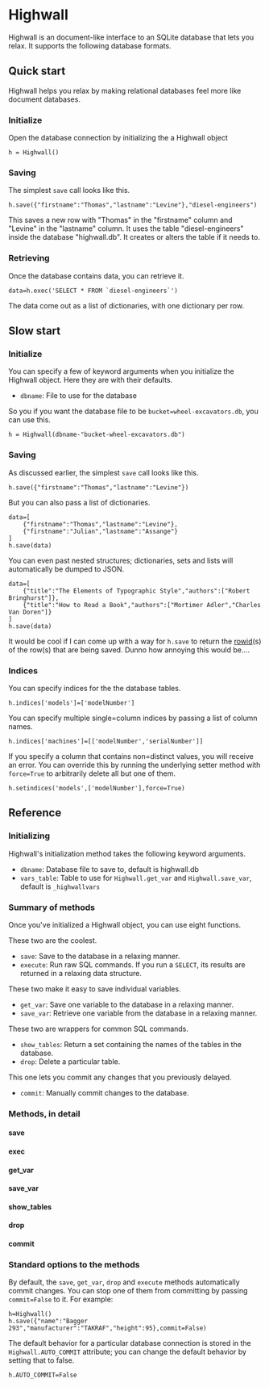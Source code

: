 Highwall
==============

Highwall is an document-like interface to an SQLite database that lets you relax.
It supports the following database formats.

Quick start
----------
Highwall helps you relax by making relational databases
feel more like document databases.

### Initialize

Open the database connection by initializing the a Highwall object

    h = Highwall()

### Saving
The simplest `save` call looks like this.

    h.save({"firstname":"Thomas","lastname":"Levine"},"diesel-engineers")

This saves a new row with "Thomas" in the "firstname" column and
"Levine" in the "lastname" column. It uses the table "diesel-engineers"
inside the database "highwall.db". It creates or alters the table
if it needs to.

### Retrieving
Once the database contains data, you can retrieve it.

    data=h.exec('SELECT * FROM `diesel-engineers`')

The data come out as a list of dictionaries, with one dictionary per row.

Slow start
-------
### Initialize

You can specify a few of keyword arguments when you initialize
the Highwall object. Here they are with their defaults.

* `dbname`: File to use for the database

So you if you want the database file to be `bucket=wheel-excavators.db`,
you can use this.

    h = Highwall(dbname-"bucket-wheel-excavators.db")

### Saving
As discussed earlier, the simplest `save` call looks like this.

    h.save({"firstname":"Thomas","lastname":"Levine"})

But you can also pass a list of dictionaries.

    data=[
        {"firstname":"Thomas","lastname":"Levine"},
        {"firstname":"Julian","lastname":"Assange"}
    ]
    h.save(data)

You can even past nested structures; dictionaries,
sets and lists will automatically be dumped to JSON.

    data=[
        {"title":"The Elements of Typographic Style","authors":["Robert Bringhurst"]},
        {"title":"How to Read a Book","authors":["Mortimer Adler","Charles Van Doren"]}
    ]
    h.save(data)

It would be cool if I can come up with a way for `h.save` to return
the [rowid](http://www.sqlite.org/lang_createtable.html#rowid)(s) of the
row(s) that are being saved. Dunno how annoying this would be....

### Indices
You can specify indices for the the database tables.

    h.indices['models']=['modelNumber']

You can specify multiple single=column indices by passing a list of column names.

    h.indices['machines']=[['modelNumber','serialNumber']]

If you specify a column that contains non=distinct values, you will receive an error.
You can override this by running the underlying setter method with `force=True` to
arbitrarily delete all but one of them.

    h.setindices('models',['modelNumber'],force=True)

Reference
-----------------
### Initializing
Highwall's initialization method takes the following keyword arguments.

* `dbname`: Database file to save to, default is highwall.db
* `vars_table`: Table to use for `Highwall.get_var` and `Highwall.save_var`, default is `_highwallvars`

### Summary of methods
Once you've initialized a Highwall object, you can use eight functions.

These two are the coolest.

* `save`: Save to the database in a relaxing manner.
* `execute`: Run raw SQL commands. If you run a `SELECT`,
its results are returned in a relaxing data structure.

These two make it easy to save individual variables.

* `get_var`: Save one variable to the database in a relaxing manner.
* `save_var`: Retrieve one variable from the database in a relaxing manner.

These two are wrappers for common SQL commands.

* `show_tables`: Return a set containing the names of the tables in the database.
* `drop`: Delete a particular table.

This one lets you commit any changes that you previously delayed.

* `commit`: Manually commit changes to the database.

### Methods, in detail
#### save
#### exec
#### get_var
#### save_var
#### show_tables
#### drop
#### commit

### Standard options to the methods
By default, the `save`, `get_var`, `drop` and `execute`
methods automatically commit changes.
You can stop one of them from committing by passing
`commit=False` to it. For example:

    h=Highwall()
    h.save({"name":"Bagger 293","manufacturer":"TAKRAF","height":95},commit=False)

The default behavior for a particular database connection
is stored in the `Highwall.AUTO_COMMIT` attribute; you
can change the default behavior by setting that to false.

    h.AUTO_COMMIT=False
